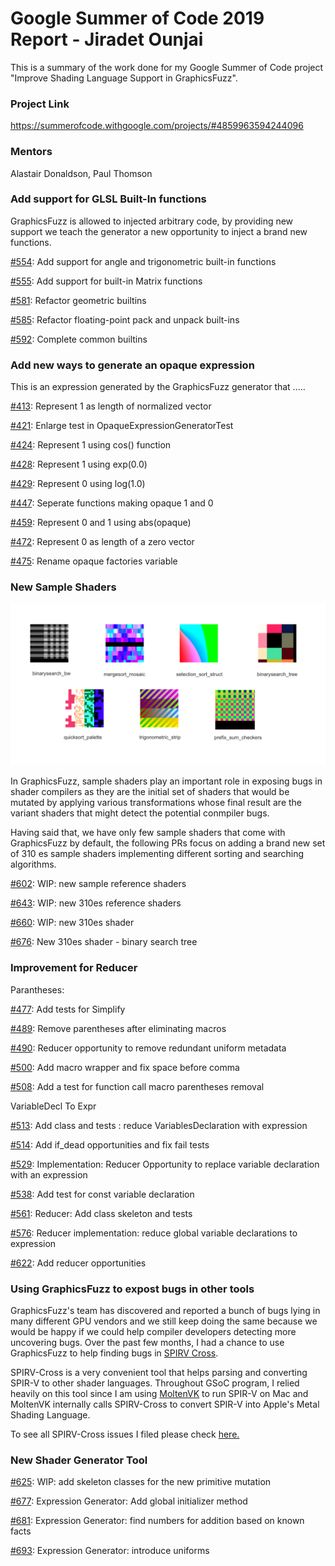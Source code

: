# Google Summer of Code 2019 Report - Jiradet Ounjai

This is a summary of the work done for my Google Summer of Code project "Improve Shading Language Support in GraphicsFuzz". 


### Project Link
https://summerofcode.withgoogle.com/projects/#4859963594244096

### Mentors

Alastair Donaldson, Paul Thomson





### Add support for GLSL Built-In functions

GraphicsFuzz is allowed to injected arbitrary code, by providing new support we teach the generator a new opportunity to inject a brand new functions.

[#554](https://github.com/google/graphicsfuzz/pull/554): Add support for angle and trigonometric built-in functions

[#555](https://github.com/google/graphicsfuzz/pull/555): Add support for built-in Matrix functions 

[#581](https://github.com/google/graphicsfuzz/pull/581): Refactor geometric builtins 

[#585](https://github.com/google/graphicsfuzz/pull/585): Refactor floating-point pack and unpack built-ins

[#592](https://github.com/google/graphicsfuzz/pull/592): Complete common builtins


### Add new ways to generate an opaque expression

This is an expression generated by the GraphicsFuzz generator that .....

[#413](https://github.com/google/graphicsfuzz/pull/413): Represent 1 as length of normalized vector

[#421](https://github.com/google/graphicsfuzz/pull/421): Enlarge test in OpaqueExpressionGeneratorTest

[#424](https://github.com/google/graphicsfuzz/pull/424): Represent 1 using cos() function

[#428](https://github.com/google/graphicsfuzz/pull/428): Represent 1 using exp(0.0)

[#429](https://github.com/google/graphicsfuzz/pull/429): Represent 0 using log(1.0)

[#447](https://github.com/google/graphicsfuzz/pull/447): Seperate functions making opaque 1 and 0

[#459](https://github.com/google/graphicsfuzz/pull/459): Represent 0 and 1 using abs(opaque)

[#472](https://github.com/google/graphicsfuzz/pull/472): Represent 0 as length of a zero vector

[#475](https://github.com/google/graphicsfuzz/pull/475): Rename opaque factories variable


### New Sample Shaders

![new_shaders](images/new_shaders.png)


In GraphicsFuzz, sample shaders play an important role in exposing bugs in shader compilers as they are the initial set of shaders that would be mutated by applying various transformations whose final result are the variant shaders that might detect the potential conmpiler bugs. 

Having said that, we have only few sample shaders that come with GraphicsFuzz by default, the following PRs focus on adding a brand new set of 310 es sample shaders implementing different sorting and searching algorithms.


[#602](https://github.com/google/graphicsfuzz/pull/602): WIP: new sample reference shaders

[#643](https://github.com/google/graphicsfuzz/pull/643): WIP: new 310es reference shaders

[#660](https://github.com/google/graphicsfuzz/pull/660): WIP: new 310es shader 

[#676](https://github.com/google/graphicsfuzz/pull/676): New 310es shader - binary search tree


### Improvement for Reducer 

Parantheses:

[#477](https://github.com/google/graphicsfuzz/pull/477): Add tests for Simplify

[#489](https://github.com/google/graphicsfuzz/pull/489): Remove parentheses after eliminating macros

[#490](https://github.com/google/graphicsfuzz/pull/490): Reducer opportunity to remove redundant uniform metadata

[#500](https://github.com/google/graphicsfuzz/pull/500): Add macro wrapper and fix space before comma

[#508](https://github.com/google/graphicsfuzz/pull/508): Add a test for function call macro parentheses removal

VariableDecl To Expr

[#513](https://github.com/google/graphicsfuzz/pull/513): Add class and tests : reduce VariablesDeclaration with expression

[#514](https://github.com/google/graphicsfuzz/pull/514): Add if_dead opportunities and fix fail tests

[#529](https://github.com/google/graphicsfuzz/pull/529): Implementation: Reducer Opportunity to replace variable declaration with an expression

[#538](https://github.com/google/graphicsfuzz/pull/538): Add test for const variable declaration

[#561](https://github.com/google/graphicsfuzz/pull/561): Reducer: Add class skeleton and tests

[#576](https://github.com/google/graphicsfuzz/pull/576): Reducer implementation: reduce global variable declarations to expression

[#622](https://github.com/google/graphicsfuzz/pull/622): Add reducer opportunities


### Using GraphicsFuzz to expost bugs in other tools

GraphicsFuzz's team has discovered and reported a bunch of bugs lying in many different GPU vendors and we still keep doing the same because we would be happy if we could help compiler developers detecting more uncovering bugs. Over the past few months, I had a chance to use GraphicsFuzz to help finding bugs in [SPIRV Cross](https://github.com/KhronosGroup/SPIRV-Cross). 

SPIRV-Cross is a very convenient tool that helps parsing and converting SPIR-V to other shader languages. Throughout GSoC program, I relied heavily on this tool since I am using [MoltenVK](https://github.com/KhronosGroup/MoltenVK) to run SPIR-V on Mac and MoltenVK internally calls SPIRV-Cross to convert SPIR-V into Apple's Metal Shading Language.

To see all SPIRV-Cross issues I filed please check [here.](https://github.com/KhronosGroup/SPIRV-Cross/issues?utf8=%E2%9C%93&q=+is%3Aissue+author%3Ajiradeto+)


 
### New Shader Generator Tool


[#625](https://github.com/google/graphicsfuzz/pull/625): WIP: add skeleton classes for the new primitive mutation

[#677](https://github.com/google/graphicsfuzz/pull/677): Expression Generator: Add global initializer method

[#681](https://github.com/google/graphicsfuzz/pull/681): Expression Generator: find numbers for addition based on known facts

[#693](https://github.com/google/graphicsfuzz/pull/693): Expression Generator: introduce uniforms
